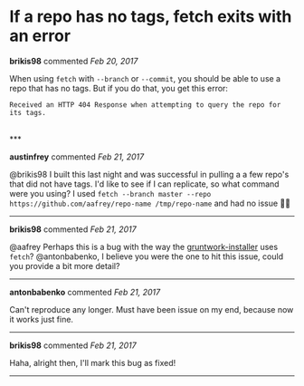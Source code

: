 # If a repo has no tags, fetch exits with an error

**brikis98** commented *Feb 20, 2017*

When using `fetch` with `--branch` or `--commit`, you should be able to use a repo that has no tags. But if you do that, you get this error:

```
Received an HTTP 404 Response when attempting to query the repo for its tags.
```


<br />
***


**austinfrey** commented *Feb 21, 2017*

@brikis98 I built this last night and was successful in pulling a a few repo's that did not have tags. I'd like to see if I can replicate, so what command were you using? I used `fetch --branch master --repo https://github.com/aafrey/repo-name /tmp/repo-name` and had no issue :man_shrugging: 
***

**brikis98** commented *Feb 21, 2017*

@aafrey Perhaps this is a bug with the way the [gruntwork-installer](https://github.com/gruntwork-io/gruntwork-installer) uses `fetch`? @antonbabenko, I believe you were the one to hit this issue, could you provide a bit more detail?
***

**antonbabenko** commented *Feb 21, 2017*

Can't reproduce any longer. Must have been issue on my end, because now it works just fine.
***

**brikis98** commented *Feb 21, 2017*

Haha, alright then, I'll mark this bug as fixed!
***

